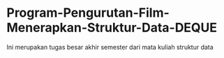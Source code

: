# Program-Pengurutan-Film-Menerapkan-Struktur-Data-DEQUE
Ini merupakan tugas besar akhir semester dari mata kuliah struktur data
